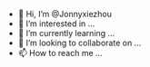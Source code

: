 - 👋 Hi, I’m @Jonnyxiezhou
- 👀 I’m interested in ...
- 🌱 I’m currently learning ...
- 💞️ I’m looking to collaborate on ...
- 📫 How to reach me ...

<!---
Jonnyxiezhou/Jonnyxiezhou is a ✨ special ✨ repository because its `README.md` (this file) appears on your GitHub profile.
You can click the Preview link to take a look at your changes.
--->
